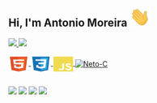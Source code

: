 ## Hi, I'm Antonio Moreira <img src="https://raw.githubusercontent.com/parth-27/parth-27/master/Hi.gif" width="40px">
<a href= "https://github.com/antonio-moreira-prog">
<img height="160em" src="https://github-readme-stats-eight-theta.vercel.app/api?username=antonio-moreira-prog&show_icons=true&theme=radical&include_all_commits=true&count_private=true"/>
<img height="160em" src="https://github-readme-stats-eight-theta.vercel.app/api/top-langs/?username=antonio-moreira-prog&layout=compact&langs_count=8&theme=radical"/>

<div style="display: inline_block"><br>
  
<img align="center" alt="Neto-HTML" height="30" width="40" src="https://raw.githubusercontent.com/devicons/devicon/master/icons/html5/html5-original.svg">
<img align="center" alt="Neto-CSS" height="30" width="40" src="https://raw.githubusercontent.com/devicons/devicon/master/icons/css3/css3-original.svg">
<img align="center" alt="Neto-Javascript" height="30" width="40" src="https://raw.githubusercontent.com/devicons/devicon/master/icons/javascript/javascript-plain.svg">
<img align="center" alt="Neto-C" height="30" width="40" src="https://cdn.jsdelivr.net/gh/devicons/devicon/icons/c/c-original.svg" />
</div>

 ##
 
<div>
<a href = "mailto: antonio-moreira-prog@gmail.com">
<img src="https://img.shields.io/badge/-Gmail-%23EA4335?style=for-the-badge&logo=gmail&logoColor=white" target="_blank"></a>
<a href="https://www.instagram.com/antonioneto.exe/" target="_blank"><img src="https://img.shields.io/badge/-Instagram-%23E4405F?style=for-the-badge&logo=instagram&logoColor=white" target="_blank"></a>
<a href="https://www.linkedin.com/in/antonio-moreira-3300021b1/" target="_blank"><img src="https://img.shields.io/badge/-LinkedIn-%230077B5?style=for-the-badge&logo=linkedin&logoColor=white" target="_blank"></a>
<a href="https://open.spotify.com/user/antoniomoreira17?si=4c1dacfe0fd14514" target="_blank"><img src="https://img.shields.io/twitter/url?color=green&label=Spotify&logo=Spotify&logoColor=Spotify&style=for-the-badge&url=https%3A%2F%2Fopen.spotify.com%2Fuser%2Fantoniomoreira17%3Fsi%3Db95960b8ec764dc6" target="_blank"></a>

</div>
 
